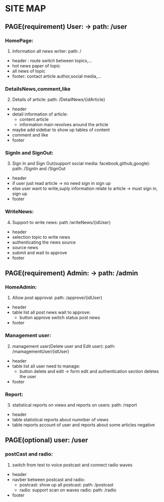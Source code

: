 # SITE MAP

## PAGE(requirement) User: -> path: /user

### HomePage:

1. Information all news writer: path: /

- header : route switch between topics,...
- hot news paper of topic
- all news of topic
- footer: contact article author,social media,...

### DetailsNews,comment,like

2. Details of article: path: /DetailNews/{idArticle}

- header
- detail information of article:
  - content article
  - information main revolves around the article
- maybe add sidebar to show up tables of content
- comment and like
- footer

### SignIn and SignOut:

3. Sign In and Sign Out(support social media: facebook,github,google): path: /SignIn and /SignOut

- header
- if user just read article -> no need sign in sign up
- else user want to write,suply information relate to article -> must sign in, sign up
- footer

### WriteNews:

4. Support to write news: path /writeNews/{idUser}

- header
- selection topic to write news
- authenticating the news source
- source news
- submit and wait to approve
- footer

## PAGE(requirement) Admin: -> path: /admin

### HomeAdmin:

1. Allow post approval: path: /approve/{idUser}

- header
- table list all post news wait to approve:
  - button approve switch status post news
- footer

### Management user:

2. management user(Delete user and Edit user): path: /mamagementUser/{idUser}

- header
- table list all user need to manage:
  - button delete and edit -> form edit and authentication section deletes the user
- footer

### Report:

3. statistical reports on views and reports on users: path: /report

- header
- table statistical reports about numnber of views
- table reports account of user and reports about some articles negative

## PAGE(optional) user: /user

### postCast and radio:

1. switch from text to voice postcast and connect radio waves

- header
- navber between postcast and radio:
  - postcast: show up all postcast: path: /postcast
  - radio: support scan on waves radio: path: /radio
- footer

